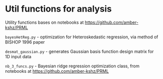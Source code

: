 # Util functions for analysis

Utility functions bases on notebooks at https://github.com/amber-kshz/PRML

`bayesHetReg.py` - optimization for Heteroskedastic regression, via method of BISHOP
 1996 paper

`desmat_gaussian.py` - generates Gaussian basis function design matrix for 1D input
 data
 
`nb_3_funcs.py` - Bayesian ridge regression optimization class, from notebooks at
 https://github.com/amber-kshz/PRML
